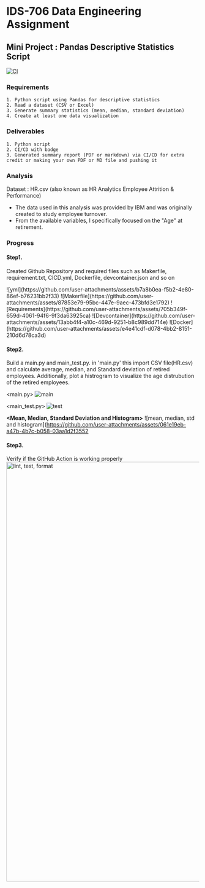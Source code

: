 # IDS-706 Data Engineering Assignment
## Mini Project : Pandas Descriptive Statistics Script

[![CI](https://github.com/nogibjj/Mini_Project_Pandas_ISL/actions/workflows/hello.yml/badge.svg)](https://github.com/nogibjj/Mini_Project_Pandas_ISL/actions/workflows/hello.yml)

### Requirements
    1. Python script using Pandas for descriptive statistics
    2. Read a dataset (CSV or Excel)
    3. Generate summary statistics (mean, median, standard deviation)
    4. Create at least one data visualization

### Deliverables
    1. Python script 
    2. CI/CD with badge
    3. Generated summary report (PDF or markdown) via CI/CD for extra credit or making your own PDF or MD file and pushing it

### Analysis
Dataset : HR.csv (also known as HR Analytics Employee Attrition & Performance)
 - The data used in this analysis was provided by IBM and was originally created to study employee turnover.
 - From the available variables, I specifically focused on the "Age" at retirement.

### Progress
#### Step1. 
Created Github Repository and required files such as Makerfile, requirement.txt, CICD.yml, Dockerfile, devcontainer.json and so on

<YAML> 
![yml](https://github.com/user-attachments/assets/b7a8b0ea-f5b2-4e80-86ef-b76231bb2f33)

<Makerfile>
![Makerfile](https://github.com/user-attachments/assets/87853e79-95bc-447e-9aec-473bfd3e1792)

<Requirements>
![Requirements](https://github.com/user-attachments/assets/705b349f-659d-4061-94f6-9f3da63925ca)

<Devcontainer>
![Devcontainer](https://github.com/user-attachments/assets/13abb4f4-a10c-469d-9251-b8c989dd714e)

<Docker>
![Docker](https://github.com/user-attachments/assets/e4e41cdf-d078-4bb2-8151-210d6d78ca3d)

#### Step2. 
Build a main.py and main_test.py. in 'main.py' this import CSV file(HR.csv) and calculate average, median, and Standard deviation of retired employees. Additionally, plot a histrogram to visualize the age distrubution of the retired employees.

<main.py>
![main](https://github.com/user-attachments/assets/213bba61-2af9-4116-8ea2-d5ebaee3db4f)

<main_test.py>
![test](https://github.com/user-attachments/assets/b3589147-68d2-40e8-a4f2-6545d5f88798)

**<Mean, Median, Standard Deviation and Histogram>**
![mean, median, std and histogram](https://github.com/user-attachments/assets/061e19eb-a47b-4b7c-b058-03aa1d2f3552

#### Step3. 
Verify if the GitHub Action is working properly
<img width="1094" alt="lint, test, format" src="https://github.com/user-attachments/assets/e262feef-059f-47e7-922f-a5c918fcda3e">
